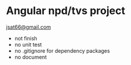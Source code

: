 Angular npd/tvs project
=======================
jsat66@gmail.com

* not finish
* no unit test
* no .gitignore for dependency packages
* no document



